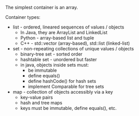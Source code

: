 The simplest container is an array.

 Container types:
- list - ordered, lineared sequences of values / objects
	- In Java, they are ArrayList and LinkedList
	- Python - array-based list and tuple
	- C++ - std::vector (array-based), std::list (linked-list)
- set - non-repeating collections of unique values / objects
	- binary-tree set - sorted order
	- hashtable set - unordered but faster
	- in java, objects inside sets must:
		- be immutable
		- define equals()
		- define hashCode() for hash sets
		- implement Comparable for tree sets
- map - collection of objects accessibly via a key
	- key-value pairs
	- hash and tree maps
	- keys must be immutable, define equals(), etc.